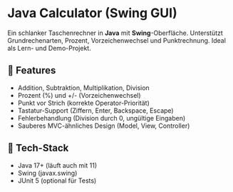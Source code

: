# Java Calculator (Swing GUI)

Ein schlanker Taschenrechner in **Java** mit **Swing**-Oberfläche. Unterstützt Grundrechenarten, Prozent, Vorzeichenwechsel und Punktrechnung. Ideal als Lern- und Demo-Projekt.

## 🎯 Features
- Addition, Subtraktion, Multiplikation, Division
- Prozent (%) und +/- (Vorzeichenwechsel)
- Punkt vor Strich (korrekte Operator-Priorität)
- Tastatur-Support (Ziffern, Enter, Backspace, Escape)
- Fehlerbehandlung (Division durch 0, ungültige Eingaben)
- Sauberes MVC-ähnliches Design (Model, View, Controller)

## 🧰 Tech-Stack
- Java 17+ (läuft auch mit 11)
- Swing (javax.swing)
- JUnit 5 (optional für Tests)

